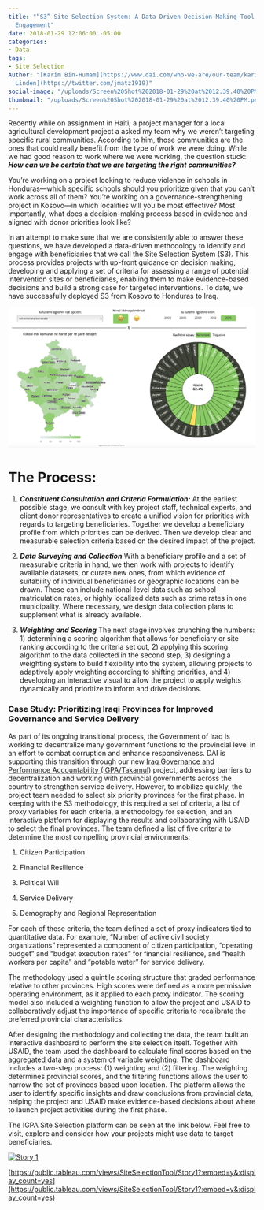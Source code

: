 ```yaml
---
title: "“S3” Site Selection System: A Data-Driven Decision Making Tool for Effective
  Engagement"
date: 2018-01-29 12:06:00 -05:00
categories:
- Data
tags:
- Site Selection
Author: "[Karim Bin-Humam](https://www.dai.com/who-we-are/our-team/karim-bin-humam),[Josh
  Linden](https://twitter.com/jmatz1919)"
social-image: "/uploads/Screen%20Shot%202018-01-29%20at%2012.39.40%20PM.png"
thumbnail: "/uploads/Screen%20Shot%202018-01-29%20at%2012.39.40%20PM.png"
---
```


Recently while on assignment in Haiti, a project manager for a local agricultural development project a asked my team why we weren’t targeting specific rural communities. According to him, those communities are the ones that could really benefit from the type of work we were doing. While we had good reason to work where we were working, the question stuck: ***How can we be certain that we are targeting the right communities?***

<!--more-->

You’re working on a project looking to reduce violence in schools in Honduras—which specific schools should you prioritize given that you can’t work across all of them? You’re working on a governance-strengthening project in Kosovo—in which localities will you be most effective? Most importantly, what does a decision-making process based in evidence and aligned with donor priorities look like?

In an attempt to make sure that we are consistently able to answer these questions, we have developed a data-driven methodology to identify and engage with beneficiaries that we call the Site Selection System (S3). This process provides projects with up-front guidance on decision making, developing and applying a set of criteria for assessing a range of potential intervention sites or beneficiaries, enabling them to make evidence-based decisions and build a strong case for targeted interventions. To date, we have successfully deployed S3 from Kosovo to Honduras to Iraq.

![Screen Shot 2018-01-29 at 12.39.40 PM-28850b.png](/uploads/Screen%20Shot%202018-01-29%20at%2012.39.40%20PM-28850b.png)

# The Process:

1. ***Constituent Consultation and Criteria Formulation:*** At the earliest possible stage, we consult with key project staff, technical experts, and client donor representatives to create a unified vision for priorities with regards to targeting beneficiaries. Together we develop a beneficiary profile from which priorities can be derived. Then we develop clear and measurable selection criteria based on the desired impact of the project.

2. ***Data Surveying and Collection*** With a beneficiary profile and a set of measurable criteria in hand, we then work with projects to identify available datasets, or curate new ones, from which evidence of suitability of individual beneficiaries or geographic locations can be drawn. These can include national-level data such as school matriculation rates, or highly localized data such as crime rates in one municipality. Where necessary, we design data collection plans to supplement what is already available.

3. ***Weighting and Scoring*** The next stage involves crunching the numbers: 1) determining a scoring algorithm that allows for beneficiary or site ranking according to the criteria set out, 2) applying this scoring algorithm to the data collected in the second step, 3) designing a weighting system to build flexibility into the system, allowing projects to adaptively apply weighting according to shifting priorities, and 4) developing an interactive visual to allow the project to apply weights dynamically and prioritize to inform and drive decisions.

### Case Study: Prioritizing Iraqi Provinces for Improved Governance and Service Delivery

As part of its ongoing transitional process, the Government of Iraq is working to decentralize many government functions to the provincial level in an effort to combat corruption and enhance responsiveness. DAI is supporting this transition through our new [Iraq Governance and Performance Accountability (IGPA/Takamul](https://www.dai.com/our-work/projects/iraq-governance-and-performance-accountability-project)) project, addressing barriers to decentralization and working with provincial governments across the country to strengthen service delivery. However, to mobilize quickly, the project team needed to select six priority provinces for the first phase. In keeping with the S3 methodology, this required a set of criteria, a list of proxy variables for each criteria, a methodology for selection, and an interactive platform for displaying the results and collaborating with USAID to select the final provinces. The team defined a list of five criteria to determine the most compelling provincial environments:

1. Citizen Participation

2. Financial Resilience

3. Political Will

4. Service Delivery

5. Demography and Regional Representation

For each of these criteria, the team defined a set of proxy indicators tied to quantitative data. For example, “Number of active civil society organizations” represented a component of citizen participation, “operating budget” and “budget execution rates” for financial resilience, and “health workers per capita” and “potable water” for service delivery.

The methodology used a quintile scoring structure that graded performance relative to other provinces. High scores were defined as a more permissive operating environment, as it applied to each proxy indicator. The scoring model also included a weighting function to allow the project and USAID to collaboratively adjust the importance of specific criteria to recalibrate the preferred provincial characteristics.

After designing the methodology and collecting the data, the team built an interactive dashboard to perform the site selection itself. Together with USAID, the team used the dashboard to calculate final scores based on the aggregated data and a system of variable weighting. The dashboard includes a two-step process: (1) weighting and (2) filtering. The weighting determines provincial scores, and the filtering functions allows the user to narrow the set of provinces based upon location. The platform allows the user to identify specific insights and draw conclusions from provincial data, helping the project and USAID make evidence-based decisions about where to launch project activities during the first phase.

The IGPA Site Selection platform can be seen at the link below. Feel free to visit, explore and consider how your projects might use data to target beneficiaries.

<div class='tableauPlaceholder' id='viz1516940166030' style='position: relative'><noscript><a href='#'><img alt='Story 1 ' src='https:&#47;&#47;public.tableau.com&#47;static&#47;images&#47;Si&#47;SiteSelectionTool&#47;Story1&#47;1_rss.png' style='border: none' /></a></noscript><object class='tableauViz' style='display:none;'><param name='host_url' value='https%3A%2F%2Fpublic.tableau.com%2F' /> <param name='embed_code_version' value='3' /> <param name='site_root' value='' /><param name='name' value='SiteSelectionTool&#47;Story1' /><param name='tabs' value='no' /><param name='toolbar' value='yes' /><param name='static_image' value='https:&#47;&#47;public.tableau.com&#47;static&#47;images&#47;Si&#47;SiteSelectionTool&#47;Story1&#47;1.png' /> <param name='animate_transition' value='yes' /><param name='display_static_image' value='yes' /><param name='display_spinner' value='yes' /><param name='display_overlay' value='yes' /><param name='display_count' value='yes' /></object></div> <script type='text/javascript'> var divElement = document.getElementById('viz1516940166030'); var vizElement = divElement.getElementsByTagName('object')\[0\]; vizElement.style.width='1400px';vizElement.style.height='1647px'; var scriptElement = document.createElement('script'); scriptElement.src = '[https://public.tableau.com/javascripts/api/viz_v1.js](https://public.tableau.com/javascripts/api/viz_v1.js)'; vizElement.parentNode.insertBefore(scriptElement, vizElement); </script>

[https://public.tableau.com/views/SiteSelectionTool/Story1?:embed=y&:display_count=yes](https://public.tableau.com/views/SiteSelectionTool/Story1?:embed=y&:display_count=yes)